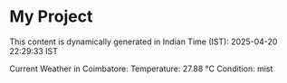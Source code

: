 # My Project

This content is dynamically generated in Indian Time (IST): 2025-04-20 22:29:33 IST


Current Weather in Coimbatore:
Temperature: 27.88 °C
Condition: mist
